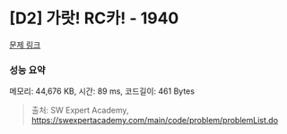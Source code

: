# [D2] 가랏! RC카! - 1940 

[문제 링크](https://swexpertacademy.com/main/code/problem/problemDetail.do?contestProbId=AV5PjMgaALgDFAUq) 

### 성능 요약

메모리: 44,676 KB, 시간: 89 ms, 코드길이: 461 Bytes



> 출처: SW Expert Academy, https://swexpertacademy.com/main/code/problem/problemList.do